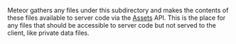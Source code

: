 Meteor gathers any files under this subdirectory and makes the contents of these files available to server code via the [Assets](http://docs.meteor.com/#assets) API. This is the place for any files that should be accessible to server code but not served to the client, like private data files.